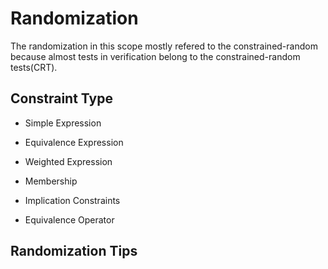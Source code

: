 # Randomization

The randomization in this scope mostly refered to the constrained-random because almost tests in verification belong to the constrained-random tests(CRT).

## Constraint Type

* Simple Expression

* Equivalence Expression

* Weighted Expression

* Membership

* Implication Constraints

* Equivalence Operator

## Randomization Tips


